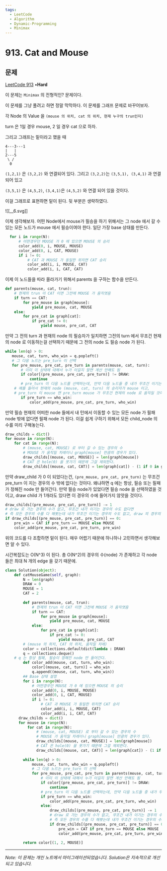 ```yaml
---
tags:
  - LeetCode
  - Algorithm
  - Dynamic-Programming
  - Minimax
---
```


# 913. Cat and Mouse

## 문제

[LeetCode 913](https://leetcode.com/problems/cat-and-mouse/solution/) •**Hard**

이 문제는 `Minimax` 의 전형적인? 문제이다.

이 문제를 그냥 풀려고 하면 정말 막막하다. 이 문제를 그래프 문제로 바꾸어보자.

각 Node 의 Value 을 `(mouse 의 위치, cat 의 위치, 현재 누구의 trun인지)`

turn 은 1일 경우 mouse, 2 일 경우 cat 으로 하자.

그리고 그래프는 밑이라고 했을 때

```Plain
4---3---1
|   |
2---5
 \ /
  0
```

`(1,2,1)` 은 `(3,2,2)` 와 연결되어 있다. 그리고 `(3,2,2)`는 `(3,5,1), (3,4,1)` 과 연결 되어 있고

`(3,5,1)` 은 `(4,5,2)`, `(3,4,1)`은 `(4,5,2)` 와 연결 되어 있을 것이다.

이걸 그래프로 표현하면 밑이 된다. 뒷 부분은 생략하였다.

![[__6.svg]]

이제 생각해보자. 어떤 Node에서 mouse가 필승을 하기 위해서는 그 node 에서 갈 수 있는 모든 노드가 mouse 에서 필승이여야 한다. 일단 가장 base 상태를 만든다.

```python
  for i in range(N):
      # 어떤경우던 MOUSE 가 0 에 있으면 MOUSE 의 승리
      color_add(0, i, MOUSE, MOUSE)
      color_add(0, i, CAT, MOUSE)
      if i != 0:
          # CAT 과 MOUSE 가 동일한 위치면 CAT 승리
          color_add(i, i, MOUSE, CAT)
          color_add(i, i, CAT, CAT)
```

이제 이 노드들을 따라 올라가기 위해서 parents 을 구하는 함수을 만든다.

```python
def parents(mouse, cat, trun):
    # 현재의 trun 이 CAT 이면 그전에 MOUSE 가 움직엿음
    if turn == CAT:
        for pre_mouse in graph[mouse]:
            yield pre_mouse, cat, MOUSE
    else:
        for pre_cat in graph[cat]:
            if pre_cat != 0:
                yield mouse, pre_cat, CAT
```

만약 그 전의 turn 과 현재의 node 의 필승자가 일치하면 그전의 turn 에서 무조건 현재의 node 로 이동하는걸 선택하기 때문에 그 전의 node 도 필승 node 가 된다.

```python
while len(q) > 0:
   mouse, cat, turn, who_win = q.popleft()
   # 그 다음 노드는 pre_turn 이 선택
   for pre_mouse, pre_cat, pre_turn in parents(mouse, cat, turn):
       # 이미 이 상태에 대해서 누가 이길지 알면 계산 안해도 됨
       if color[(pre_mouse, pre_cat, pre_turn)] != DRAW:
           continue
       # pre_turn 이 다음 노드를 선택하는데, 만약 다음 노드들 중 내가 무조건 이기는 경우의 수가 있다면 그걸 선택하겠지
    # 예를 들어서 현재의 node (mouse, cat, turn) 의 승리자가 mouse 이고, 
    # pre_turn 이 mouse 면 pre_turn mouse 가 무조건 현재의 node 로 움직일 것이다.
       if pre_turn == who_win:
           color_add(pre_mouse, pre_cat, pre_turn, who_win)
```

만약 필승 현재의 어떠한 node 들에서 내 턴에서 이동할 수 있는 모든 node 가 필패 node 밖에 없다면 필패 node 가 된다. 이걸 쉽게 구하기 위해서 모든 child_node 의 수를 미리 구해놓는다.

```python
draw_childs = dict()
for mouse in range(N):
    for cat in range(N):
        # (mouse, cat, MOUSE) 로 부터 갈 수 있는 경우의 수
        # MOUSE 가 움직일 차례이니 graph[mouse] 만큼의 경우가 있다.
        draw_childs[(mouse, cat, MOUSE)] = len(graph[mouse])
        # CAT 은 hole(0) 을 못가기 때문에 그걸 제외한다.
        draw_childs[(mouse, cat, CAT)] = len(graph[cat]) - (1 if 0 in graph[cat] else 0)
```

만약 draw_child 가 0 이 되었다는건, `(pre_mouse, pre_cat, pre_turn)` 는 무조건 pre_turn 이 지는 경우의 수 밖에 없다는 것이다. 왜냐하면 q 에는 항상, 필승 또는 필패가 정해진 node 만 들어간다. 만약 필승 node가 있었다면 필승 node 을 선택하였을 것이고, draw child 가 1개라도 있다면 이 경우의 수에 들어가지 않앗을 것이다.

```python
draw_childs[(pre_mouse, pre_cat, pre_turn)] -= 1
# draw 로 가는 경우의 수가 없고, 무조건 내가 이기는 경우의 수도 없다면
# 즉 모든 경우의 수를 다 해봣는데 내가 무조건 이기는 경우의 수도 없고, draw 의 경우의 수도 없다.
if draw_childs[(pre_mouse, pre_cat, pre_turn)] == 0:
    pre_win = CAT if pre_turn == MOUSE else MOUSE
    color_add(pre_mouse, pre_cat, pre_turn, pre_win)
```

위의 코드를 다 조합하면 밑이 된다. 매우 어렵기 때문에 하나하나 고민하면서 생각해보면 알 수 있다.

시간복잡도는 O(N^3) 이 된다. 총 O(N^2)의 경우의 수(node) 가 존재하고 각 node 들은 최대 N 개의 edge 을 갖기 때문에.

```python
class Solution(object):
    def catMouseGame(self, graph):
        N = len(graph)
        DRAW = 0
        MOUSE = 1
        CAT = 2
        
        def parents(mouse, cat, trun):
            # 현재의 trun 이 CAT 이면 그전에 MOUSE 가 움직엿음
            if turn == CAT:
                for pre_mouse in graph[mouse]:
                    yield pre_mouse, cat, MOUSE
            else:
                for pre_cat in graph[cat]:
                    if pre_cat != 0:
                        yield mouse, pre_cat, CAT
        # (mouse 의 위치, CAT 의 위치, 움직일 차례)
        color = collections.defaultdict(lambda : DRAW)
        q = collections.deque()
    # q 는 항상 필패, 필승이 정해진 node 만 들어간다.
        def color_add(mouse, cat, turn, who_win):
            color[(mouse, cat, turn)] = who_win
            q.append((mouse, cat, turn, who_win))
        ## Base 상태 설정
        for i in range(N):
            # 어떤경우던 MOUSE 가 0 에 있으면 MOUSE 의 승리
            color_add(0, i, MOUSE, MOUSE)
            color_add(0, i, CAT, MOUSE)
            if i != 0:
                # CAT 과 MOUSE 가 동일한 위치면 CAT 승리
                color_add(i, i, MOUSE, CAT)
                color_add(i, i, CAT, CAT)
      draw_childs = dict()
      for mouse in range(N):
          for cat in range(N):
              # (mouse, cat, MOUSE) 로 부터 갈 수 있는 경우의 수
              # MOUSE 가 움직일 차례이니 graph[mouse] 만큼의 경우가 있다.
              draw_childs[(mouse, cat, MOUSE)] = len(graph[mouse])
              # CAT 은 hole(0) 을 못가기 때문에 그걸 제외한다.
              draw_childs[(mouse, cat, CAT)] = len(graph[cat]) - (1 if 0 in graph[cat] else 0)
        
        while len(q) > 0:
            mouse, cat, turn, who_win = q.popleft()
            # 그 다음 노드는 pre_turn 이 선택
            for pre_mouse, pre_cat, pre_turn in parents(mouse, cat, turn):
                # 이미 이 상태에 대해서 누가 이길지 알면 계산 안해도 됨
                if color[(pre_mouse, pre_cat, pre_turn)] != DRAW:
                    continue
                # pre_turn 이 다음 노드를 선택하는데, 만약 다음 노드들 중 내가 무조건 이기는 경우의 수가 있다면 그걸 선택하겠지
                if pre_turn == who_win:
                    color_add(pre_mouse, pre_cat, pre_turn, who_win)
                else:
                    draw_childs[(pre_mouse, pre_cat, pre_turn)] -= 1
                    # draw 로 가는 경우의 수가 없고, 무조건 내가 이기는 경우의 수도 없다면
                    # 즉 모든 경우의 수를 다 해봣는데 내가 무조건 이기는 경우의 수도 없고, draw 의 경우의 수도 없다.
                    if draw_childs[(pre_mouse, pre_cat, pre_turn)] == 0:
                        pre_win = CAT if pre_turn == MOUSE else MOUSE
                        color_add(pre_mouse, pre_cat, pre_turn, pre_win)
                        
        return color[(1, 2, MOUSE)]
```

---

*Note: 이 문제는 개인 노트에서 마이그레이션되었습니다. Solution은 지속적으로 개선되고 있습니다.*
